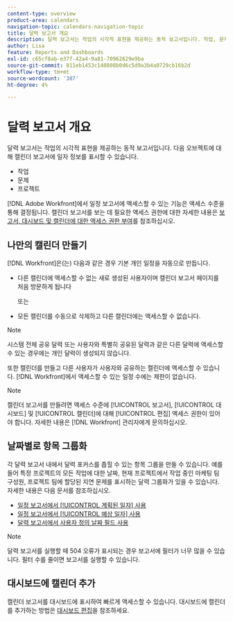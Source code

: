 ```yaml
---
content-type: overview
product-area: calendars
navigation-topic: calendars-navigation-topic
title: 달력 보고서 개요
description: 달력 보고서는 작업의 시각적 표현을 제공하는 동적 보고서입니다. 작업, 문제 및 프로젝트에 대한 날짜 정보를 달력 보고서에 표시할 수 있습니다.
author: Lisa
feature: Reports and Dashboards
exl-id: c65cf8ab-e37f-42a4-9a81-70962629e9ba
source-git-commit: 811eb1453c140808b0d6c5d9a3b4a0729cb16b2d
workflow-type: tm+mt
source-wordcount: '387'
ht-degree: 4%

---
```


# 달력 보고서 개요

<!-- Audited: 01/2024 -->

달력 보고서는 작업의 시각적 표현을 제공하는 동적 보고서입니다. 다음 오브젝트에 대해 캘린더 보고서에 일자 정보를 표시할 수 있습니다.

* 작업
* 문제
* 프로젝트

[!DNL Adobe Workfront]에서 일정 보고서에 액세스할 수 있는 기능은 액세스 수준을 통해 결정됩니다. 캘린더 보고서를 보는 데 필요한 액세스 권한에 대한 자세한 내용은 [보고서, 대시보드 및 캘린더에 대한 액세스 권한 부여](../../../administration-and-setup/add-users/configure-and-grant-access/grant-access-reports-dashboards-calendars.md)를 참조하십시오.

## 나만의 캘린더 만들기

[!DNL Workfront]은(는) 다음과 같은 경우 기본 개인 일정을 자동으로 만듭니다.

* 다른 캘린더에 액세스할 수 없는 새로 생성된 사용자이며 캘린더 보고서 페이지를 처음 방문하게 됩니다

  또는

* 모든 캘린더를 수동으로 삭제하고 다른 캘린더에는 액세스할 수 없습니다.

>[!NOTE]
>
>시스템 전체 공유 달력 또는 사용자와 특별히 공유된 달력과 같은 다른 달력에 액세스할 수 있는 경우에는 개인 달력이 생성되지 않습니다.

또한 캘린더를 만들고 다른 사용자가 사용자와 공유하는 캘린더에 액세스할 수 있습니다. [!DNL Workfront]에서 액세스할 수 있는 일정 수에는 제한이 없습니다.

>[!NOTE]
>
>캘린더 보고서를 만들려면 액세스 수준에 [!UICONTROL 보고서], [!UICONTROL 대시보드] 및 [!UICONTROL 캘린더]에 대해 [!UICONTROL 편집] 액세스 권한이 있어야 합니다. 자세한 내용은 [!DNL Workfront] 관리자에게 문의하십시오.

## 날짜별로 항목 그룹화

각 달력 보고서 내에서 달력 포커스를 좁힐 수 있는 항목 그룹을 만들 수 있습니다. 예를 들어 특정 프로젝트의 모든 작업에 대한 날짜, 현재 프로젝트에서 작업 중인 마케팅 팀 구성원, 프로젝트 팀에 할당된 지연 문제를 표시하는 달력 그룹화가 있을 수 있습니다. 자세한 내용은 다음 문서를 참조하십시오.

* [일정 보고서에서 [!UICONTROL 계획된 일자] 사용](../../../reports-and-dashboards/reports/calendars/use-planned-dates.md)
* [일정 보고서에서 [!UICONTROL 예상 일자] 사용](../../../reports-and-dashboards/reports/calendars/use-projected-dates.md)
* [달력 보고서에서 사용자 정의 날짜 필드 사용](../../../reports-and-dashboards/reports/calendars/use-custom-dates.md)

>[!NOTE]
>
>달력 보고서를 실행할 때 504 오류가 표시되는 경우 보고서에 필터가 너무 많을 수 있습니다. 필터 수를 줄이면 보고서를 실행할 수 있습니다.

## 대시보드에 캘린더 추가

캘린더 보고서를 대시보드에 표시하여 빠르게 액세스할 수 있습니다. 대시보드에 캘린더를 추가하는 방법은 [대시보드 편집](../../../reports-and-dashboards/dashboards/creating-and-managing-dashboards/edit-dashboard.md)을 참조하세요.
